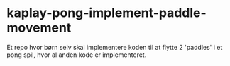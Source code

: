 # kaplay-pong-implement-paddle-movement
Et repo hvor børn selv skal implementere koden til at flytte 2 'paddles' i et pong spil, hvor al anden kode er implementeret.
